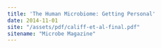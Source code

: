```yaml
---
title: 'The Human Microbiome: Getting Personal'
date: 2014-11-01
site: "/assets/pdf/califf-et-al-final.pdf"
sitename: "Microbe Magazine"
---
```

